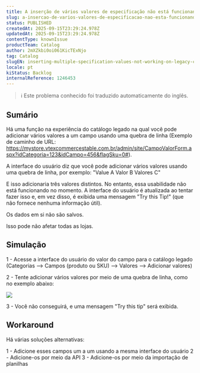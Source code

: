 ```yaml
---
title: A inserção de vários valores de especificação não está funcionando no catálogo legado
slug: a-insercao-de-varios-valores-de-especificacao-nao-esta-funcionando-no-catalogo-legado
status: PUBLISHED
createdAt: 2025-09-15T23:29:24.978Z
updatedAt: 2025-09-15T23:29:24.978Z
contentType: knownIssue
productTeam: Catalog
author: 2mXZkbi0oi061KicTExNjo
tag: Catalog
slugEN: inserting-multiple-specification-values-not-working-on-legacy-catalog
locale: pt
kiStatus: Backlog
internalReference: 1246453
---
```


>ℹ️ Este problema conhecido foi traduzido automaticamente do inglês.

## Sumário


Há uma função na experiência do catálogo legado na qual você pode adicionar vários valores a um campo usando uma quebra de linha (Exemplo de caminho de URL: https://mystore.vtexcommercestable.com.br/admin/site/CampoValorForm.aspx?idCategoria=123&idCampo=456&flagSku=0#).

A interface do usuário diz que você pode adicionar vários valores usando uma quebra de linha, por exemplo:
"Value A
Valor B
Valores C"

E isso adicionaria três valores distintos. No entanto, essa usabilidade não está funcionando no momento. A interface do usuário é atualizada ao tentar fazer isso e, em vez disso, é exibida uma mensagem "Try this Tip!" (que não fornece nenhuma informação útil).

Os dados em si não são salvos.

Isso pode não afetar todas as lojas.
## Simulação


1 - Acesse a interface do usuário do valor do campo para o catálogo legado (Categorias --> Campos (produto ou SKU) --> Valores --> Adicionar valores)

2 - Tente adicionar vários valores por meio de uma quebra de linha, como no exemplo abaixo:

 ![](https://vtexhelp.zendesk.com/attachments/token/6pVnoX8kHuMUq0fXp571JIBtZ/?name=image.png)

3 - Você não conseguirá, e uma mensagem "Try this tip" será exibida.


## Workaround


Há várias soluções alternativas:

1 - Adicione esses campos um a um usando a mesma interface do usuário
2 - Adicione-os por meio da API
3 - Adicione-os por meio da importação de planilhas



